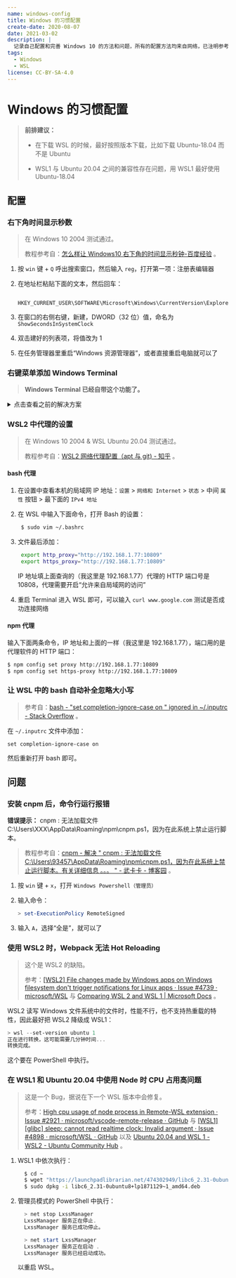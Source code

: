 ```yaml
---
name: windows-config
title: Windows 的习惯配置
create-date: 2020-08-07
date: 2021-03-02
description: |
  记录自己配置和完善 Windows 10 的方法和问题，所有的配置方法均来自网络，已注明参考出处，部分解决方案可能会随系统更新而失效。
tags:
  - Windows
  - WSL
license: CC-BY-SA-4.0
---
```


# Windows 的习惯配置

> **前排建议：**
>
> - 在下载 WSL 的时候，最好按照版本下载，比如下载 Ubuntu-18.04 而不是 Ubuntu
>
> - WSL1 与 Ubuntu 20.04 之间的兼容性存在问题，用 WSL1 最好使用 Ubuntu-18.04

## 配置

### 右下角时间显示秒数

> 在 Windows 10 2004 测试通过。
>
> 教程参考自：[怎么样让 Windows10 右下角的时间显示秒钟-百度经验](https://jingyan.baidu.com/article/4ae03de3e3c3d03eff9e6be7.html) 。

1. 按 `win` 键 + `Q` 呼出搜索窗口，然后输入 `reg`，打开第一项：注册表编辑器

2. 在地址栏粘贴下面的文本，然后回车：

   ```
    HKEY_CURRENT_USER\SOFTWARE\Microsoft\Windows\CurrentVersion\Explorer\Advanced
   ```

3. 在窗口的右侧右键，新建，DWORD（32 位）值，命名为 `ShowSecondsInSystemClock`

4. 双击建好的列表项，将值改为 1

5. 在任务管理器里重启“Windows 资源管理器”，或者直接重启电脑就可以了

### 右键菜单添加 Windows Terminal

> **Windows Terminal 已经自带这个功能了。**

<details>
 <summary>点击查看之前的解决方案</summary>

> 在 Windows 10 2004 测试通过。
>
> 教程参考自：[将 Windows Terminal 添加到右键菜单 · GitHub](https://gist.github.com/Garwih/b4ec0d853e0f3093874e919ace7fce2f) 。

1. 新建 `.reg` 文件，内容如下（**注意需要替换自己的用户名**）：

   ```
     Windows Registry Editor Version 5.00

     [HKEY_CLASSES_ROOT\Directory\Background\shell\wt]
     @="Windows Terminal Here"

     [HKEY_CLASSES_ROOT\Directory\Background\shell\wt\command]
     @="C:\\Users\\你的用户名\\AppData\\Local\\Microsoft\\WindowsApps\\wt.exe"
   ```

2. 双击运行，即可添加到右键菜单

3. 还需要修改 Terminal 的路径为当前路径。打开 Windows Terminal 的设置，添加下面这一行：

   ```json
    "startingDirectory": null
   ```

   添加完成后是这个样子的：

   ```json
   {
     "profiles": {
       "defaults": {},
       "list": [
         {
           // Make changes here to the powershell.exe profile.
           "guid": "{61c54bbd-c2c6-5271-96e7-009a87ff44bf}",
           "name": "Windows PowerShell",
           "commandline": "powershell.exe",
           "hidden": false,
           "startingDirectory": null
         }
       ]
     }
   }
   ```

</details>

### WSL2 中代理的设置

> 在 Windows 10 2004 & WSL Ubuntu 20.04 测试通过。
>
> 教程参考自：[WSL2 网络代理配置（apt 与 git) - 知乎](https://zhuanlan.zhihu.com/p/108927713) 。

#### bash 代理

1. 在设置中查看本机的局域网 IP 地址：`设置` > `网络和 Internet` > `状态` > 中间 `属性` 按钮 > 最下面的 `IPv4 地址`

2. 在 WSL 中输入下面命令，打开 Bash 的设置：

   ```bash
    $ sudo vim ~/.bashrc
   ```

3. 文件最后添加：

   ```bash
    export http_proxy="http://192.168.1.77:10809"
    export https_proxy="http://192.168.1.77:10809"
   ```

   IP 地址填上面查询的（我这里是 192.168.1.77）代理的 HTTP 端口号是 10808，代理需要开启“允许来自局域网的访问”

4. 重启 Terminal 进入 WSL 即可，可以输入 `curl www.google.com` 测试是否成功连接网络

#### npm 代理

输入下面两条命令，IP 地址和上面的一样（我这里是 192.168.1.77），端口用的是代理软件的 HTTP 端口：

```bash
$ npm config set proxy http://192.168.1.77:10809
$ npm config set https-proxy http://192.168.1.77:10809
```

### 让 WSL 中的 bash 自动补全忽略大小写

> 参考自：[bash - "set completion-ignore-case on " ignored in ~/.inputrc - Stack Overflow](https://stackoverflow.com/questions/43102223/set-completion-ignore-case-on-ignored-in-inputrc) 。

在 `~/.inputrc` 文件中添加：

```
set completion-ignore-case on
```

然后重新打开 bash 即可。

## 问题

### 安装 cnpm 后，命令行运行报错

**错误提示：** cnpm : 无法加载文件 C:\Users\XXX\AppData\Roaming\npm\cnpm.ps1，因为在此系统上禁止运行脚本。

> 教程参考自：[cnpm - 解决 " cnpm : 无法加载文件 C:\Users\93457\AppData\Roaming\npm\cnpm.ps1，因为在此系统上禁止运行脚本。有关详细信息 。。。 " - 武卡卡 - 博客园](https://www.cnblogs.com/500m/p/11634969.html) 。

1. 按 `win` 键 + `x`，打开 `Windows Powershell（管理员）`

2. 输入命令：

   ```powershell
   > set-ExecutionPolicy RemoteSigned
   ```

3. 输入 `A`，选择“全是”，就可以了

### 使用 WSL2 时，Webpack 无法 Hot Reloading

> 这个是 WSL2 的缺陷。
>
> 参考：[[WSL2] File changes made by Windows apps on Windows filesystem don't trigger notifications for Linux apps · Issue #4739 · microsoft/WSL](https://github.com/microsoft/WSL/issues/4739) 与 [Comparing WSL 2 and WSL 1 | Microsoft Docs](https://docs.microsoft.com/en-us/windows/wsl/compare-versions#exceptions-for-using-wsl-1-rather-than-wsl-2) 。

WSL2 读写 Windows 文件系统中的文件时，性能不行，也不支持热重载的特性，因此最好把 WSL2 降级成 WSL1：

```powershell
> wsl --set-version ubuntu 1
正在进行转换，这可能需要几分钟时间...
转换完成。
```

这个要在 PowerShell 中执行。

### 在 WSL1 和 Ubuntu 20.04 中使用 Node 时 CPU 占用高问题

> 这是一个 Bug，据说在下一个 WSL 版本中会修复。
>
> 参考：[High cpu usage of node process in Remote-WSL extension · Issue #2921 · microsoft/vscode-remote-release · GitHub](https://github.com/microsoft/vscode-remote-release/issues/2921) 与 [[WSL1] [glibc] sleep: cannot read realtime clock: Invalid argument · Issue #4898 · microsoft/WSL · GitHub](https://github.com/microsoft/WSL/issues/4898) 以及 [Ubuntu 20.04 and WSL 1 - WSL2 - Ubuntu Community Hub](https://discourse.ubuntu.com/t/ubuntu-20-04-and-wsl-1/15291/4) 。

1. WSL1 中依次执行：

   ```bash
     $ cd ~
     $ wget "https://launchpadlibrarian.net/474302949/libc6_2.31-0ubuntu8+lp1871129~1_amd64.deb"
     $ sudo dpkg -i libc6_2.31-0ubuntu8+lp1871129~1_amd64.deb
   ```

2. 管理员模式的 PowerShell 中执行：

   ```powershell
     > net stop LxssManager
     LxssManager 服务正在停止.
     LxssManager 服务已成功停止。

     > net start LxssManager
     LxssManager 服务正在启动 .
     LxssManager 服务已经启动成功。
   ```

   以重启 WSL。
